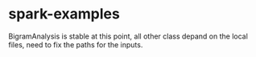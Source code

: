 spark-examples
==============
BigramAnalysis is stable at this point, all other class depand on the local files, need to fix the paths for the inputs.
